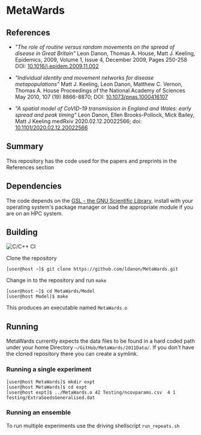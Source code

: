 # MetaWards

## References
- _"The role of routine versus random movements on the spread of disease in Great Britain"_
Leon Danon, Thomas A. House, Matt J. Keeling, Epidemics, 2009, Volume 1, Issue 4, December 2009, Pages 250-258
DOI: [10.1016/j.epidem.2009.11.002](https://doi.org/10.1016/j.epidem.2009.11.002)

- _"Individual identity and movement networks for disease metapopulations"_
Matt J. Keeling, Leon Danon, Matthew C. Vernon, Thomas A. House
Proceedings of the National Academy of Sciences May 2010, 107 (19) 8866-8870; DOI: [10.1073/pnas.1000416107](https://doi.org/10.1073/pnas.1000416107)

- _"A spatial model of CoVID-19 transmission in England and Wales: early spread and peak timing"_
Leon Danon, Ellen Brooks-Pollock, Mick Bailey, Matt J Keeling
medRxiv 2020.02.12.20022566; doi: [10.1101/2020.02.12.20022566](https://doi.org/10.1101/2020.02.12.20022566)

## Summary

This repository has the code used for the papers and preprints in the References section

## Dependencies

The code depends on the [GSL - the GNU Scientific Library](https://www.gnu.org/software/gsl/), install with your operating 
system's package manager or load the appropriate module if you are on an HPC system.

## Building

![C/C++ CI](https://github.com/ldanon/MetaWards/workflows/C/C++%20CI/badge.svg)

Clone the repository 

```ShellSession
[user@host ~]$ git clone https://github.com/ldanon/MetaWards.git
```

Change in to the repository and run `make`

```ShellSession
[user@host ~]$ cd MetaWards/Model
[user@host Model]$ make
```

This produces an executable named `MetaWards.o`

## Running

MetaWards currently expects the data files to be found in a hard coded path under your home Directory 
`~/GitHub/MetaWards/2011Data/`. If you don't have the cloned repository there you can create a symlink.

### Running a single experiment

```ShellSession
[user@host MetaWards]$ mkdir expt
[user@host MetaWards]$ cd expt
[user@host expt]$ ../MetaWards.o 42 Testing/ncovparams.csv  4 1 Testing/ExtraSeedsGeneralised.dat
```

### Running an ensemble

To run multiple experiments use the driving shellscript `run_repeats.sh`

